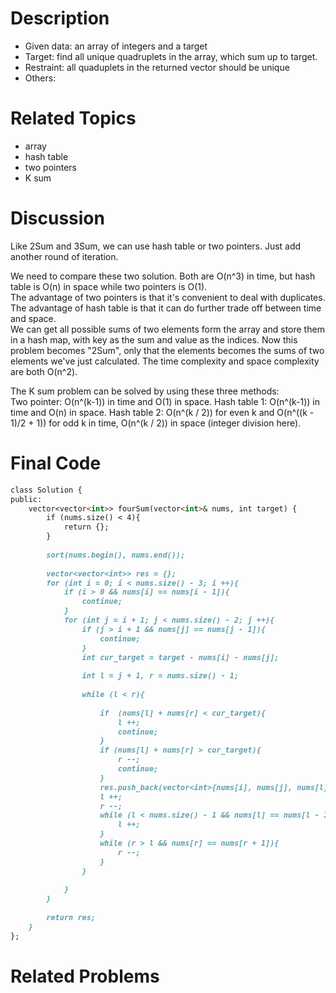 Description
================
* Given data: an array of integers and a target
* Target: find all unique quadruplets in the array, which sum up to target.
* Restraint: all quaduplets in the returned vector should be unique
* Others: 

Related Topics
================
* array
* hash table
* two pointers
* K sum

Discussion
================
Like 2Sum and 3Sum, we can use hash table or two pointers. Just add another round of iteration.

We need to compare these two solution. Both are O(n^3) in time, but hash table is O(n) in space while two pointers is O(1).\
The advantage of two pointers is that it's convenient to deal with duplicates. The advantage of hash table is that it can do further trade off between time and space.\
We can get all possible sums of two elements form the array and store them in a hash map, with key as the sum and value as the indices. Now this problem becomes "2Sum", only that the elements becomes the sums of two elements we've just calculated. The time complexity and space complexity are both O(n^2).

The K sum problem can be solved by using these three methods:\
Two pointer: O(n^(k-1)) in time and O(1) in space.
Hash table 1: O(n^(k-1)) in time and O(n) in space.
Hash table 2: O(n^(k / 2)) for even k and O(n^((k - 1)/2 + 1)) for odd k in time, O(n^(k / 2)) in space (integer division here).

Final Code
================

```md
class Solution {
public:
    vector<vector<int>> fourSum(vector<int>& nums, int target) {
        if (nums.size() < 4){
            return {};
        }
        
        sort(nums.begin(), nums.end());
        
        vector<vector<int>> res = {};
        for (int i = 0; i < nums.size() - 3; i ++){
            if (i > 0 && nums[i] == nums[i - 1]){
                continue;
            }
            for (int j = i + 1; j < nums.size() - 2; j ++){
                if (j > i + 1 && nums[j] == nums[j - 1]){
                    continue;
                }
                int cur_target = target - nums[i] - nums[j];
                
                int l = j + 1, r = nums.size() - 1;
                
                while (l < r){
                    
                    if  (nums[l] + nums[r] < cur_target){
                        l ++;
                        continue;
                    }
                    if (nums[l] + nums[r] > cur_target){
                        r --;
                        continue;
                    }
                    res.push_back(vector<int>{nums[i], nums[j], nums[l], nums[r]});
                    l ++;
                    r --;
                    while (l < nums.size() - 1 && nums[l] == nums[l - 1]){
                        l ++;
                    }
                    while (r > l && nums[r] == nums[r + 1]){
                        r --;
                    }
                }
                
            }
        }
        
        return res;
    }
};
```

Related Problems
===============
